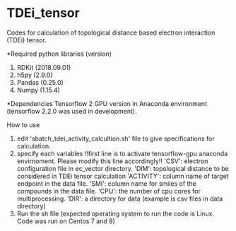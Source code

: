 # TDEi_tensor
Codes for calculation of topological distance based electron interaction (TDEi) tensor.

*Required python libraries (version)
1) RDKit (2018.09.01)
2) h5py (2.9.0)
3) Pandas (0.25.0)
4) Numpy (1.15.4)

*Dependencies
Tensorflow 2 GPU version in Anaconda environment (tensorflow 2.2.0 was used in development).

How to use
1) edit 'sbatch_tdei_activity_calcultion.sh' file to give specifications for calculation.
2) specify each variables
    !!first line is to activate tensorflow-gpu anaconda envirnoment. Please modify this line accordingly!!
    'CSV': electron configuration file in ec_vector directory.
    'DIM': topological distance to be considered in TDEi tensor calculation
    'ACTIVITY': column name of target endpoint in the data file.
    'SMI': column name for smiles of the compounds in the data file.
    'CPU': the number of cpu cores for multiprocessing.
    'DIR': a directory for data (example is csv files in data directory)
3) Run the sh file (expected operating system to run the code is Linux. Code was run on Centos 7 and 8)
